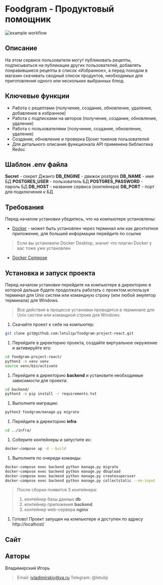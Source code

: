 # Foodgram - Продуктовый помощник

![example workflow](https://github.com/letulip/foodgram-project-react/actions/workflows/foodgram_workflow.yml/badge.svg)

## Описание

На этом сервисе пользователи могут публиковать рецепты, подписываться на публикации других пользователей, добавлять понравившиеся рецепты в список «Избранное», а перед походом в магазин скачивать сводный список продуктов, необходимых для приготовления одного или нескольких выбранных блюд.

## Ключевые функции

- Работа с рецептами (получение, создание, обновление, удаление, добавление в избранное)
- Работа с подписками на авторов (получение, создание, обновление, удаление)
- Работа с пользователями (получение, создание, обновление, удаление)
- Создание, обновление и проверка Djoser токенов пользователей
- Для детального описания функционала API применена библиотека Redoc

## Шаблон .env файла

**Secret** - секрет Джанго
**DB_ENGINE** - движок postgres
**DB_NAME** - имя БД
**POSTGRES_USER** - пользователь БД
**POSTGRES_PASSWORD** - пароль БД
**DB_HOST** - название сервиса (контейнера)
**DB_PORT** - порт для подключения к БД

## Требования

Перед началом установки убедитесь, что на компьютере установлены:

- [Docker](https://docs.docker.com/engine/install/) - может быть установлен через терминал или как десктопное приложение, для большей информации перейдите по ссылке

> Если вы установили Docker Desktop, значит что плагин Docker у вас тоже уже установлен

- [Docker Compose](https://docs.docker.com/compose/install/)

## Установка и запуск проекта

Перед началом установки перейдите на компьютере в директорию в которой дальше будете продолжать работать с проектом используя терминал для Unix систем или командную строку (или любой эмулятор терминала) для Windows.

> Все действия в процессе установки проводятся в терминале для Unix систем или командной строке для Windows.

1. Скачайте проект к себе на компьютер:

  ```bash
  git clone git@github.com:letulip/foodgram-project-react.git
  ```

1. Перейдите в директорию проекта, создайте виртуальное окружение и активируйте его:

  ```bash
  cd foodgram-project-react/
  python3 -m venv venv
  source venv/bin/activate
  ```

1. Перейдите в директорию **backend** и установите необходимые зависимости для проекта:

  ```bash
  cd backend/
  python3 -m pip install -r requirements.txt
  ```

1. Выполните миграции:

  ```bash
  python3 foodgram/manage.py migrate
  ```

1. Перейдите в директорию **infra**

  ```bash
  cd ../infra/
  ```

1. Соберите контейнеры и запустите их:

  ```bash
  docker-compose up -d --build
  ```

1. Выполните по очереди команды:

  ```bash
  docker-compose exec backend python manage.py migrate
  docker-compose exec backend python manage.py dbupload
  docker-compose exec backend python manage.py createsuperuser
  docker-compose exec backend python manage.py collectstatic --no-input
  ```

  > После сборки появится 3 контейнера:
  >
  > 1. контейнер базы данных **db**
  > 2. контейнер приложения **backend**
  > 3. контейнер web-сервера **nginx**
  >

1. Готово! Проект запущен на компьютере и доступен по адресу http://localhost/

## Сайт



## Авторы

Владимирский Игорь

 > Email: ivladimirskiy@ya.ru
 > Telegram: @letulip
